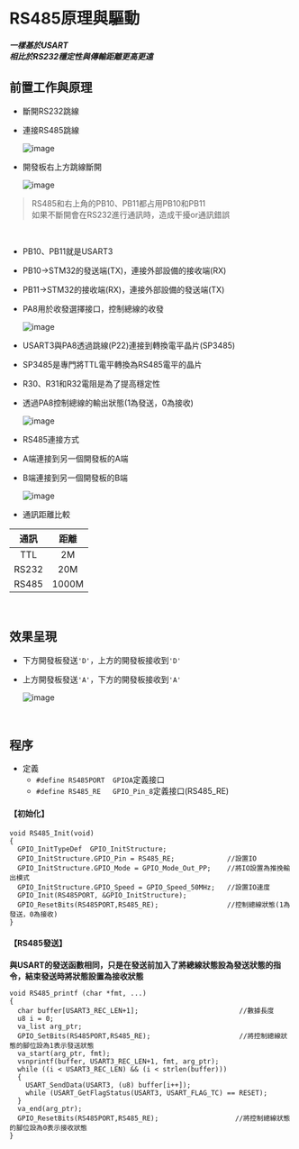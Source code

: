 # RS485原理與驅動

***一樣基於USART***<br>
***相比於RS232穩定性與傳輸距離更高更遠***<br>

## 前置工作與原理

* 斷開RS232跳線
* 連接RS485跳線

  ![image](https://github.com/hamster-allen/STM32_Learn/blob/master/DAY_0214/RS485_picture/RS232_RS485%E8%B7%B3%E7%B7%9A.png)

* 開發板右上方跳線斷開

  ![image](https://github.com/hamster-allen/STM32_Learn/blob/master/DAY_0214/RS485_picture/%E5%8F%B3%E4%B8%8A%E6%96%B9PB10_PB11%E8%B7%B3%E7%B7%9A.png)

> RS485和右上角的PB10、PB11都占用PB10和PB11<br>
> 如果不斷開會在RS232進行通訊時，造成干擾or通訊錯誤<br>

<br>

* PB10、PB11就是USART3
* PB10->STM32的發送端(TX)，連接外部設備的接收端(RX)
* PB11->STM32的接收端(RX)，連接外部設備的發送端(TX)
* PA8用於收發選擇接口，控制總線的收發

  ![image](https://github.com/hamster-allen/STM32_Learn/blob/master/DAY_0214/RS485_picture/%E9%9B%BB%E8%B7%AF%E5%8E%9F%E7%90%86%E5%9C%96.png)

* USART3與PA8透過跳線(P22)連接到轉換電平晶片(SP3485)
* SP3485是專門將TTL電平轉換為RS485電平的晶片
* R30、R31和R32電阻是為了提高穩定性
* 透過PA8控制總線的輸出狀態(1為發送，0為接收)

  ![image](https://github.com/hamster-allen/STM32_Learn/blob/master/DAY_0214/RS485_picture/%E9%9B%BB%E8%B7%AF%E5%8E%9F%E7%90%86%E5%9C%962.png)



* RS485連接方式
* A端連接到另一個開發板的A端
* B端連接到另一個開發板的B端

  ![image](https://github.com/hamster-allen/STM32_Learn/blob/master/DAY_0214/RS485_picture/RS485%E9%80%A3%E6%8E%A5.png)

* 通訊距離比較
  
|通訊|距離|
|:---:|:---:|
|TTL|2M|
|RS232|20M|
|RS485|1000M|

<br>

## 效果呈現

* 下方開發板發送`'D'`，上方的開發板接收到`'D'`
* 上方開發板發送`'A'`，下方的開發板接收到`'A'`

  ![image](https://github.com/hamster-allen/STM32_Learn/blob/master/DAY_0214/RS485_picture/%E6%95%88%E6%9E%9C%E5%91%88%E7%8F%BE.png)

<br>

## 程序

* 定義
  * `#define RS485PORT	GPIOA`定義接口
  * `#define RS485_RE	GPIO_Pin_8`定義接口(RS485_RE)

#### 【初始化】
```
void RS485_Init(void)
{
  GPIO_InitTypeDef  GPIO_InitStructure;
  GPIO_InitStructure.GPIO_Pin = RS485_RE;             //設置IO                        
  GPIO_InitStructure.GPIO_Mode = GPIO_Mode_Out_PP;    //將IO設置為推挽輸出模式       
  GPIO_InitStructure.GPIO_Speed = GPIO_Speed_50MHz;   //設置IO速度   
  GPIO_Init(RS485PORT, &GPIO_InitStructure);
  GPIO_ResetBits(RS485PORT,RS485_RE);                 //控制總線狀態(1為發送，0為接收)
}
```

#### 【RS485發送】

**與USART的發送函數相同，只是在發送前加入了將總線狀態設為發送狀態的指令，結束發送時將狀態設置為接收狀態**

```
void RS485_printf (char *fmt, ...)
{
  char buffer[USART3_REC_LEN+1];                         //數據長度
  u8 i = 0;
  va_list arg_ptr;
  GPIO_SetBits(RS485PORT,RS485_RE);                      //將控制總線狀態的腳位設為1表示發送狀態
  va_start(arg_ptr, fmt);  
  vsnprintf(buffer, USART3_REC_LEN+1, fmt, arg_ptr);
  while ((i < USART3_REC_LEN) && (i < strlen(buffer)))
  {
    USART_SendData(USART3, (u8) buffer[i++]);
    while (USART_GetFlagStatus(USART3, USART_FLAG_TC) == RESET); 
  }
  va_end(arg_ptr);
  GPIO_ResetBits(RS485PORT,RS485_RE);                   //將控制總線狀態的腳位設為0表示接收狀態
}
```

















